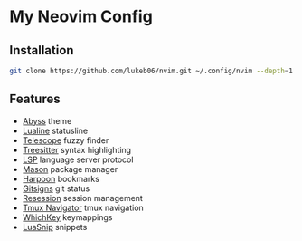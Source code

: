 # My Neovim Config

## Installation

```bash
git clone https://github.com/lukeb06/nvim.git ~/.config/nvim --depth=1
```

## Features

-   [Abyss](https://github.com/VonHeikemen/abyss.nvim) theme
-   [Lualine](https://github.com/nvim-lualine/lualine.nvim) statusline
-   [Telescope](https://github.com/nvim-telescope/telescope.nvim) fuzzy finder
-   [Treesitter](https://github.com/nvim-treesitter/nvim-treesitter) syntax highlighting
-   [LSP](https://github.com/neovim/nvim-lspconfig) language server protocol
-   [Mason](https://github.com/williamboman/mason.nvim) package manager
-   [Harpoon](https://github.com/theprimeagen/harpoon) bookmarks
-   [Gitsigns](https://github.com/lewis6991/gitsigns.nvim) git status
-   [Resession](https://github.com/stevearc/resession.nvim) session management
-   [Tmux Navigator](https://github.com/christoomey/vim-tmux-navigator) tmux navigation
-   [WhichKey](https://github.com/folke/which-key.nvim) keymappings
-   [LuaSnip](https://github.com/L3MON4D3/LuaSnip) snippets
